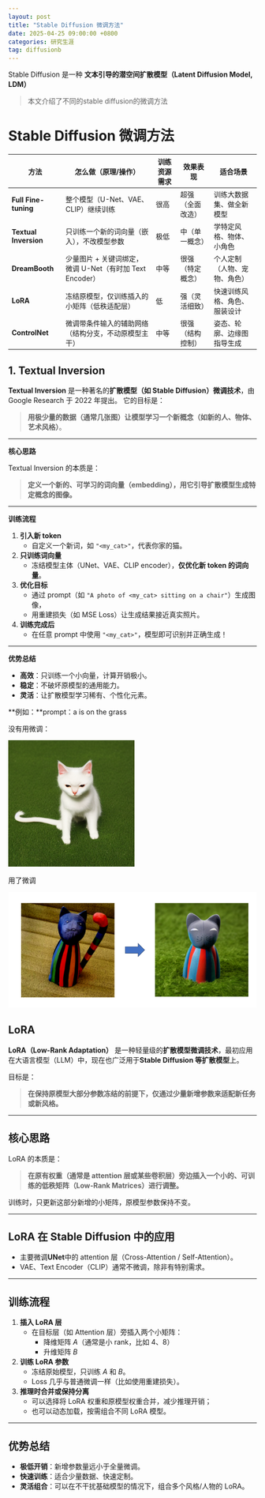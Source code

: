```yaml
---
layout: post
title: "Stable Diffusion 微调方法"
date: 2025-04-25 09:00:00 +0800 
categories: 研究生涯
tag: diffusionb
---
```




Stable Diffusion 是一种 **文本引导的潜空间扩散模型（Latent Diffusion Model, LDM）**







>本文介绍了不同的stable diffusion的微调方法



<!-- more -->

# Stable Diffusion 微调方法



| 方法                  | 怎么做（原理/操作）                                      | 训练资源需求 | 效果表现         | 适合场景                     |
| --------------------- | -------------------------------------------------------- | ------------ | ---------------- | ---------------------------- |
| **Full Fine-tuning**  | 整个模型（U-Net、VAE、CLIP）继续训练                     | 很高         | 超强（全面改造） | 训练大数据集、做全新模型     |
| **Textual Inversion** | 只训练一个新的词向量（嵌入），不改模型参数               | 极低         | 中（单一概念）   | 学特定风格、物体、小角色     |
| **DreamBooth**        | 少量图片 + 关键词绑定，微调 U-Net（有时加 Text Encoder） | 中等         | 很强（特定概念） | 个人定制（人物、宠物、角色） |
| **LoRA**              | 冻结原模型，仅训练插入的小矩阵（低秩适配层）             | 低           | 强（灵活细致）   | 快速训练风格、角色、服装设计 |
| **ControlNet**        | 微调带条件输入的辅助网络（结构分支，不动原模型主干）     | 中等         | 很强（结构控制） | 姿态、轮廓、边缘图指导生成   |



## 1. Textual Inversion

**Textual Inversion** 是一种著名的**扩散模型（如 Stable Diffusion）微调技术**，由 Google Research 于 2022 年提出。
 它的目标是：

> **用极少量的数据（通常几张图）让模型学习一个新概念（如新的人、物体、艺术风格）**。

------

**核心思路**

Textual Inversion 的本质是：

> **定义一个新的、可学习的词向量（embedding），用它引导扩散模型生成特定概念的图像。**

------

**训练流程**

1. **引入新 token**
   - 自定义一个新词，如 `"<my_cat>"`，代表你家的猫。
2. **只训练词向量**
   - 冻结模型主体（UNet、VAE、CLIP encoder），**仅优化新 token 的词向量**。
3. **优化目标**
   - 通过 prompt（如 `"A photo of <my_cat> sitting on a chair"`）生成图像，
   - 用重建损失（如 MSE Loss）让生成结果接近真实照片。
4. **训练完成后**
   - 在任意 prompt 中使用 `"<my_cat>"`，模型即可识别并正确生成！

------

**优势总结**

- **高效**：只训练一个小向量，计算开销极小。
- **稳定**：不破坏原模型的通用能力。
- **灵活**：让扩散模型学习稀有、个性化元素。





**例如：**prompt：a <cat-toy> is on the grass



没有用<cat-toy>微调：

<img src="styles/images/blog/output-1745680833888-2.png" alt="output" style="zoom:50%;" />



用了<cat-toy>微调

<img src="styles/images/blog/image-20250426231834707.png" alt="image-20250426231834707" style="zoom:67%;" />





## LoRA

**LoRA（Low-Rank Adaptation）** 是一种轻量级的**扩散模型微调技术**，最初应用在大语言模型（LLM）中，现在也广泛用于**Stable Diffusion 等扩散模型**上。

目标是：

> **在保持原模型大部分参数冻结的前提下，仅通过少量新增参数来适配新任务或新风格。**

------

## 核心思路

LoRA 的本质是：

> **在原有权重（通常是 attention 层或某些卷积层）旁边插入一个小的、可训练的低秩矩阵（Low-Rank Matrices）进行调整。**

训练时，只更新这部分新增的小矩阵，原模型参数保持不变。

------

## LoRA 在 Stable Diffusion 中的应用

- 主要微调**UNet**中的 attention 层（Cross-Attention / Self-Attention）。
- VAE、Text Encoder（CLIP）通常不微调，除非有特别需求。

------

## 训练流程

1. **插入 LoRA 层**
   - 在目标层（如 Attention 层）旁插入两个小矩阵：
     - 降维矩阵 $A$（通常是小 rank，比如 4、8）
     - 升维矩阵 $B$
2. **训练 LoRA 参数**
   - 冻结原始模型，只训练 $A$ 和 $B$。
   - Loss 几乎与普通微调一样（比如使用重建损失）。
3. **推理时合并或保持分离**
   - 可以选择将 LoRA 权重和原模型权重合并，减少推理开销；
   - 也可以动态加载，按需组合不同 LoRA 模型。

------

## 优势总结

- **极低开销**：新增参数量远小于全量微调。
- **快速训练**：适合少量数据、快速定制。
- **灵活组合**：可以在不干扰基础模型的情况下，组合多个风格/人物的 LoRA。